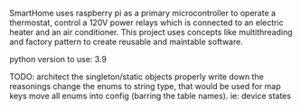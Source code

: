 SmartHome uses raspberry pi as a primary microcontroller to operate a thermostat, control a 120V power relays which is connected to an electric heater and an air conditioner. This project uses concepts like multithreading and factory pattern to create reusable and maintable software. 

python version to use: 3.9


TODO: architect the singleton/static objects properly 
write down the reasonings 
change the enums to string type, that would be used for map keys 
move all enums into config (barring the table names). ie: device states 

